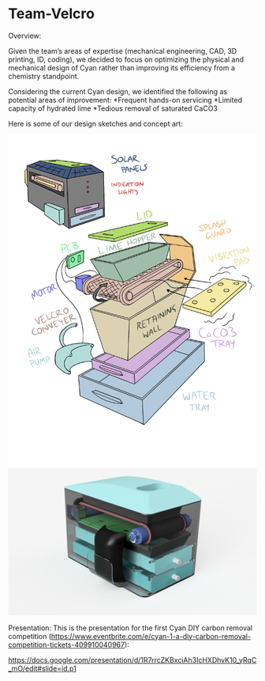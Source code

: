 # Team-Velcro

Overview:

Given the team’s areas of expertise (mechanical engineering, CAD, 3D printing, ID, coding), we decided to focus on optimizing the physical and mechanical design of Cyan rather than improving its efficiency from a chemistry standpoint.

Considering the current Cyan design, we identified the following as potential areas of improvement:
*Frequent hands-on servicing
*Limited capacity of hydrated lime
*Tedious removal of saturated CaCO3

Here is some of our design sketches and concept art:

![alt text](https://github.com/madparker/Team-Velcro/blob/main/Images/Design_sketch5.png?raw=true)
![alt text](https://github.com/madparker/Team-Velcro/blob/main/Images/Render1.png?raw=true)

Presentation:
This is the presentation for the first Cyan DIY carbon removal competition (https://www.eventbrite.com/e/cyan-1-a-diy-carbon-removal-competition-tickets-409910040967):

https://docs.google.com/presentation/d/1R7rrcZKBxciAh3IcHXDhvK10_yRqC_mO/edit#slide=id.p1
